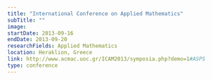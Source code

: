 ```yaml
---
title: "International Conference on Applied Mathematics"
subTitle: ""
image:
startDate: 2013-09-16
endDate: 2013-09-20
researchFields: Applied Mathematics
location: Heraklion, Greece
link: http://www.acmac.uoc.gr/ICAM2013/symposia.php?demo=1#ASPS
type: conference
---
```


